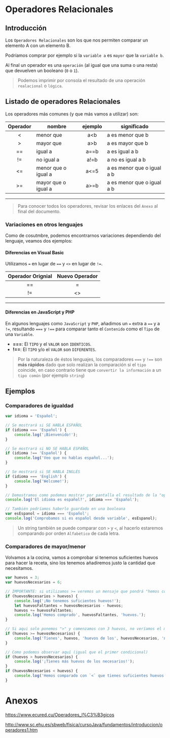 # Operadores Relacionales


## Introducción

Los `Operadores Relacionales` son los que nos permiten comparar un elemento A con un elemento B.

Podríamos comprar por ejemplo si la `variable a` es `mayor` que la `variable b`.

Al final un operador es una `operación` (al igual que una suma o una resta) que devuelven un booleano (`0` o `1`).

> Podemos imprimir por consola el resultado de una operación `realacional` o `lógica`.


## Listado de operadores Relacionales

Los operadores más comunes (y que más vamos a utilizar) son:

| Operador | nombre               | ejemplo | significado                 |
|:--------:|----------------------|:-------:|-----------------------------|
| <        | menor que            | a<b     | a es menor que b            |
| >        | mayor que            | a>b     | a es mayor que b            |
| ==       | igual a              | a==b    | a es igual a b              |
| !=       | no igual a           | a!=b    | a no es igual a b           |
| <=       | menor que o igual a  | a<=5    | a es menor que o igual a b  |
| >=       | mayor que o igual a  | a>=b    | a es menor que o igual a b  |
---------------------------------------------------------------------------

> Para conocer todos los operadores, revisar los enlaces del `Anexo` al final del documento.

### Variaciones en otros lenguajes

Como de cosutmbre, podemos encontrarnos variaciones dependiendo del lenguaje, veamos dos ejemplos:


#### Diferencias en Visual Basic

Utilizamos `=` en lugar de `==` y `<>` en lugar de `!=`.

| Operador Orignial | Nuevo Operador |
|:-----------------:|:--------------:|
| ==                | =              |
| !=                | <>             |
--------------------------------------


#### Diferencias en JavaScript y PHP

En algunos lenguajes como `JavaScript` y `PHP`, añadimos un `=` extra a `==` y a `!=`,
resultando `===` y `!==` para comparar tanto el `Contenido` como el `Tipo` de una `Variable`.

- **===**: El `TIPO` y el `VALOR` son `IDENTICOS`.
- **!==**: El `TIPO` y/o el `VALOR` son `DIFERENTES`.

> Por la naturaleza de éstos lenguajes, los comparadores `===` y `!==` son **más rápidos** dado
que solo realizan la comparación si el `tipo` coincide, en caso contrario tiene que `convertir la información` a un `tipo común` (por ejemplo `string`)


## Ejemplos

### Comparadores de igualdad

```js
var idioma = 'Español';

// Se mostrará si SE HABLA ESPAÑOL
if (idioma === 'Español') {
    console.log('¡Bienvenido!');
}

// Se mostrará si NO SE HABLA ESPAÑOL
if (idioma !== 'Español') {
    console.log('Veo que no hablas español...');
}

// Se mostrará si SE HABLA INGLÉS
if (idioma === 'English') {
    console.log('Welcome!');
}

// Demostramos como podemos mostrar por pantalla el resultado de la "operación"
console.log('El idioma es español?', idioma === 'Español');

// También podríamos haberlo guardado en una booleana
var esEspanol = idioma === 'Español';
console.log('Comprobamos si es español desde variable', esEspanol);
```

> Un string también se puede comparar con `>` y `<`, al hacerlo estaremos comparando por orden `Alfabético` de cada letra.


### Comparadores de mayor/menor

Volvamos a la cocina, vamos a comprobar si tenemos suficientes huevos para hacer la receta,
sino los tenemos añadiremos justo la cantidad que necesitamos.

```js
var huevos = 3;
var huevosNecesarios = 6;

// IMPORTANTE: si utilizamos >= veremos un mensaje que pondrá "hemos comprado 0 huevos", lo veremos en el próximo ejemplo
if (huevosNecesarios > huevos) {
    console.log('¡No tenemos suficientes huevos!');
    let huevosFaltantes = huevosNecesarios - huevos;
    huevos += huevosFaltantes;
    console.log('Hemos comprado', huevosFaltantes, 'huevos.');
}

// Si aqui solo ponemos ">" y comenzamos con 3 huevos, no veríamos el mensaje.
if (huevos >= huevosNecesarios) {
    console.log('Tienes', huevos, 'huevos de los', huevosNecesarios, 'necesarios');
}

// Como podemos observar aquí (igual que el primer condicional)
if (huevos > huevosNecesarios) {
    console.log('¡Tienes más huevos de los necesarios!');
}
if (huevosNecesarios < huevos) {
    console.log('Hemos comparado con `<` que tienes suficientes huevos.');
}
```

# Anexos
https://www.ecured.cu/Operadores_l%C3%B3gicos

http://www.sc.ehu.es/sbweb/fisica/cursoJava/fundamentos/introduccion/operadores1.htm